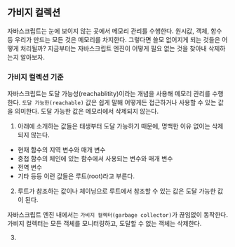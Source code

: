 ## 가비지 컬렉션

자바스크립트는 눈에 보이지 않는 곳에서 메모리 관리를 수행한다.
원시값, 객체, 함수 등 우리가 만드는 모든 것은 메모리를 차지한다.
그렇다면 쓸모 없어지게 되는 것들은 어떻게 처리될까?
지금부터는 자바스크립트 엔진이 어떻게 필요 없는 것을 찾아내 삭제하는지 알아보자.

### 가비지 컬렉션 기준

자바스크립트는 도달 가능성(reachablitity)이라는 개념을 사용해 메모리 관리를 수행한다. `도달 가능한(reachable)` 값은 쉽게 말해 어떻게든 접근하거나 사용할 수 있는 값을 의미한다. 도달 가능한 값은 메모리에서 삭제되지 않는다.

1. 아래에 소개하는 값들은 태생부터 도달 가능하기 때문에, 명백한 이유 없이는 삭제되지 않는다.

- 현재 함수의 지역 변수와 매개 변수
- 중첩 함수의 체인에 있는 함수에서 사용되는 변수와 매개 변수
- 전역 변수
- 기타 등등
  이런 값들은 루트(root)라고 부른다.

2. 루트가 참조하는 값이나 체이닝으로 루트에서 참조할 수 있는 값은 도달 가능한 값이 된다.

자바스크립트 엔진 내에서는 `가비지 컬렉터(garbage collector)`가 끊임없이 동작한다. 가비지 컬렉터는 모든 객체를 모니터링하고, 도달할 수 없는 객체는 삭제한다.

3.
